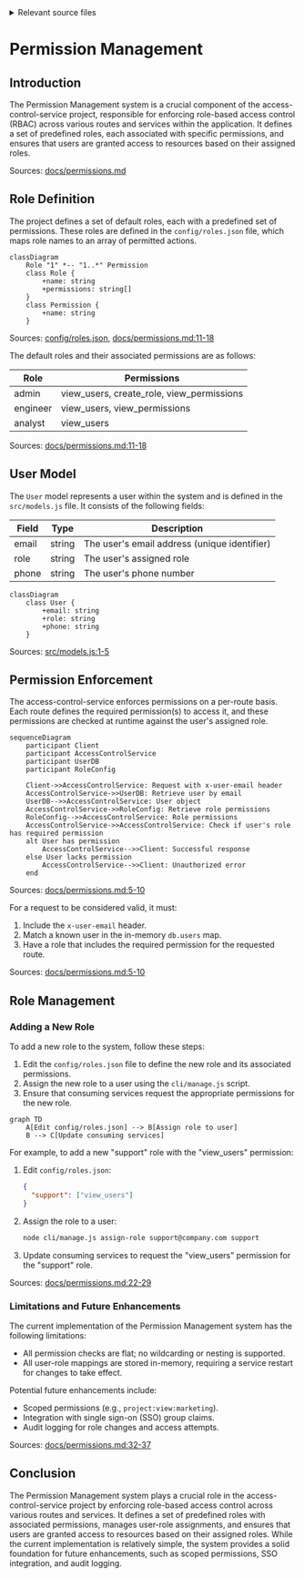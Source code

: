<details>
<summary>Relevant source files</summary>

The following files were used as context for generating this wiki page:

- [config/roles.json](https://github.com/agattani123/access-control-service/blob/main/config/roles.json)
- [src/models.js](https://github.com/agattani123/access-control-service/blob/main/src/models.js)
- [docs/permissions.md](https://github.com/agattani123/access-control-service/blob/main/docs/permissions.md)

</details>

# Permission Management

## Introduction

The Permission Management system is a crucial component of the access-control-service project, responsible for enforcing role-based access control (RBAC) across various routes and services within the application. It defines a set of predefined roles, each associated with specific permissions, and ensures that users are granted access to resources based on their assigned roles.

Sources: [docs/permissions.md](https://github.com/agattani123/access-control-service/blob/main/docs/permissions.md)

## Role Definition

The project defines a set of default roles, each with a predefined set of permissions. These roles are defined in the `config/roles.json` file, which maps role names to an array of permitted actions.

```mermaid
classDiagram
    Role "1" *-- "1..*" Permission
    class Role {
        +name: string
        +permissions: string[]
    }
    class Permission {
        +name: string
    }
```

Sources: [config/roles.json](https://github.com/agattani123/access-control-service/blob/main/config/roles.json), [docs/permissions.md:11-18](https://github.com/agattani123/access-control-service/blob/main/docs/permissions.md#L11-L18)

The default roles and their associated permissions are as follows:

| Role     | Permissions                                |
|----------|---------------------------------------------|
| admin    | view_users, create_role, view_permissions   |
| engineer | view_users, view_permissions                |
| analyst  | view_users                                  |

Sources: [docs/permissions.md:11-18](https://github.com/agattani123/access-control-service/blob/main/docs/permissions.md#L11-L18)

## User Model

The `User` model represents a user within the system and is defined in the `src/models.js` file. It consists of the following fields:

| Field  | Type     | Description                                  |
|--------|----------|----------------------------------------------|
| email  | string   | The user's email address (unique identifier) |
| role   | string   | The user's assigned role                     |
| phone  | string   | The user's phone number                      |

```mermaid
classDiagram
    class User {
        +email: string
        +role: string
        +phone: string
    }
```

Sources: [src/models.js:1-5](https://github.com/agattani123/access-control-service/blob/main/src/models.js#L1-L5)

## Permission Enforcement

The access-control-service enforces permissions on a per-route basis. Each route defines the required permission(s) to access it, and these permissions are checked at runtime against the user's assigned role.

```mermaid
sequenceDiagram
    participant Client
    participant AccessControlService
    participant UserDB
    participant RoleConfig

    Client->>AccessControlService: Request with x-user-email header
    AccessControlService->>UserDB: Retrieve user by email
    UserDB-->>AccessControlService: User object
    AccessControlService->>RoleConfig: Retrieve role permissions
    RoleConfig-->>AccessControlService: Role permissions
    AccessControlService->>AccessControlService: Check if user's role has required permission
    alt User has permission
        AccessControlService-->>Client: Successful response
    else User lacks permission
        AccessControlService-->>Client: Unauthorized error
    end
```

Sources: [docs/permissions.md:5-10](https://github.com/agattani123/access-control-service/blob/main/docs/permissions.md#L5-L10)

For a request to be considered valid, it must:

1. Include the `x-user-email` header.
2. Match a known user in the in-memory `db.users` map.
3. Have a role that includes the required permission for the requested route.

Sources: [docs/permissions.md:5-10](https://github.com/agattani123/access-control-service/blob/main/docs/permissions.md#L5-L10)

## Role Management

### Adding a New Role

To add a new role to the system, follow these steps:

1. Edit the `config/roles.json` file to define the new role and its associated permissions.
2. Assign the new role to a user using the `cli/manage.js` script.
3. Ensure that consuming services request the appropriate permissions for the new role.

```mermaid
graph TD
    A[Edit config/roles.json] --> B[Assign role to user]
    B --> C[Update consuming services]
```

For example, to add a new "support" role with the "view_users" permission:

1. Edit `config/roles.json`:
   ```json
   {
     "support": ["view_users"]
   }
   ```
2. Assign the role to a user:
   ```bash
   node cli/manage.js assign-role support@company.com support
   ```
3. Update consuming services to request the "view_users" permission for the "support" role.

Sources: [docs/permissions.md:22-29](https://github.com/agattani123/access-control-service/blob/main/docs/permissions.md#L22-L29)

### Limitations and Future Enhancements

The current implementation of the Permission Management system has the following limitations:

- All permission checks are flat; no wildcarding or nesting is supported.
- All user-role mappings are stored in-memory, requiring a service restart for changes to take effect.

Potential future enhancements include:

- Scoped permissions (e.g., `project:view:marketing`).
- Integration with single sign-on (SSO) group claims.
- Audit logging for role changes and access attempts.

Sources: [docs/permissions.md:32-37](https://github.com/agattani123/access-control-service/blob/main/docs/permissions.md#L32-L37)

## Conclusion

The Permission Management system plays a crucial role in the access-control-service project by enforcing role-based access control across various routes and services. It defines a set of predefined roles with associated permissions, manages user-role assignments, and ensures that users are granted access to resources based on their assigned roles. While the current implementation is relatively simple, the system provides a solid foundation for future enhancements, such as scoped permissions, SSO integration, and audit logging.